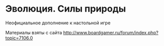# Эволюция. Силы природы #

Неофициальное дополнение к настольной игре

Материалы взяты с сайта http://www.boardgamer.ru/forum/index.php?topic=7106.0
